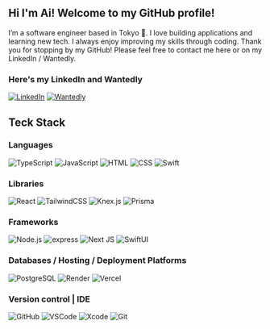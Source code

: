 ## Hi I'm Ai! Welcome to my GitHub profile!

I’m a software engineer based in Tokyo 🗾. I love building applications and learning new tech. 
I always enjoy improving my skills through coding. Thank you for stopping by my GitHub! 
Please feel free to contact me here or on my LinkedIn / Wantedly.

### Here's my LinkedIn and Wantedly
[![LinkedIn](https://img.shields.io/badge/LinkedIn%20-%230A66C2.svg?&style=for-the-badge&logo=LinkedIn&logoColor=FFFFFF)](https://www.linkedin.com/in/ai-naito-89a133239/)
[![Wantedly](https://img.shields.io/badge/Wantedly-white?style=for-the-badge&logo=wantedly)](https://www.wantedly.com/id/ai_naito_d)

## Teck Stack

### Languages
![TypeScript](https://img.shields.io/badge/TypeScript-black?style=for-the-badge&logo=Typescript)
![JavaScript](https://img.shields.io/badge/Javascript-black?style=for-the-badge&logo=javascript)
![HTML](https://img.shields.io/badge/HTML-black?style=for-the-badge&logo=Html5)
![CSS](https://img.shields.io/badge/css-1572B6?style=for-the-badge&logo=css3)
![Swift](https://img.shields.io/badge/Swift-black?style=for-the-badge&logo=swift)

### Libraries
![React](https://img.shields.io/badge/React-black?style=for-the-badge&logo=react)
![TailwindCSS](https://img.shields.io/badge/TailwindCSS-white?style=for-the-badge&logo=tailwindcss)
![Knex.js](https://img.shields.io/badge/Knex.js-%23f7d47e?style=for-the-badge&logo=knexdotjs)
![Prisma](https://img.shields.io/badge/Prisma-darkblue?style=for-the-badge&logo=prisma)

### Frameworks
![Node.js](https://img.shields.io/badge/node.js-%23d2fc96?style=for-the-badge&logo=nodedotjs)
![express](https://img.shields.io/badge/Express-black?style=for-the-badge&logo=express)
![Next JS](https://img.shields.io/badge/Next-black?style=for-the-badge&logo=next.js&logoColor=white)
![SwiftUI](https://img.shields.io/badge/SwiftUI-blue?style=for-the-badge&logo=Swift)

### Databases / Hosting / Deployment Platforms
![PostgreSQL](https://img.shields.io/badge/PostgreSQL-white?style=for-the-badge&logo=postgresql)
![Render](https://img.shields.io/badge/Render-black?style=for-the-badge&logo=render)
![Vercel](https://img.shields.io/badge/Vercel-black?style=for-the-badge&logo=vercel)

### Version control | IDE
![GitHub](https://img.shields.io/badge/GitHub-black?style=for-the-badge&logo=github)
![VSCode](https://img.shields.io/badge/VSCode-white?style=for-the-badge&color=blue)
![Xcode](https://img.shields.io/badge/xcode-%23dbf1f9?style=for-the-badge&logo=xcode)
![Git](https://img.shields.io/badge/git-white?style=for-the-badge&logo=git)
